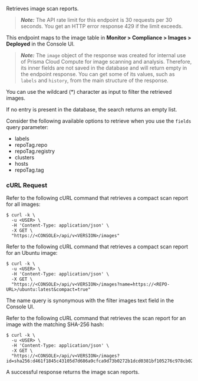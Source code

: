 Retrieves image scan reports.

> _**Note:**_ The API rate limit for this endpoint is 30 requests per 30 seconds.
You get an HTTP error response 429 if the limit exceeds.

This endpoint maps to the image table in **Monitor > Compliance > Images > Deployed** in the Console UI.

> _**Note:**_ The `image` object of the response was created for internal use of Prisma Cloud Compute for image scanning and analysis. Therefore, its inner fields are not saved in the database and will return empty in the endpoint response. You can get some of its values, such as `labels` and `history`, from the main structure of the response.

You can use the wildcard (*) character as input to filter the retrieved images.

If no entry is present in the database, the search returns an empty list.

Consider the following available options to retrieve when you use the `fields` query parameter:
- labels
- repoTag.repo
- repoTag.registry
- clusters
- hosts
- repoTag.tag
  
### cURL Request

Refer to the following cURL command that retrieves a compact scan report for all images:

```
$ curl -k \
  -u <USER> \
  -H 'Content-Type: application/json' \
  -X GET \
  "https://<CONSOLE>/api/v<VERSION>/images"
```

Refer to the following cURL command that retrieves a compact scan report for an Ubuntu image:

```
$ curl -k \
  -u <USER> \
  -H 'Content-Type: application/json' \
  -X GET \
  "https://<CONSOLE>/api/v<VERSION>/images?name=https://<REPO-URL>/ubuntu:latest&compact=true"
```
The name query is synonymous with the filter images text field in the Console UI.

Refer to the following cURL command that retrieves the scan report for an image with the matching SHA-256 hash:

```
$ curl -k \
  -u <USER> \
  -H 'Content-Type: application/json' \
  -X GET \
  "https://<CONSOLE>/api/v<VERSION>/images?id=sha256:d461f1845c43105d7d686a9cfca9d73b0272b1dcd0381bf105276c978cb02832"
```

A successful response returns the image scan reports.
